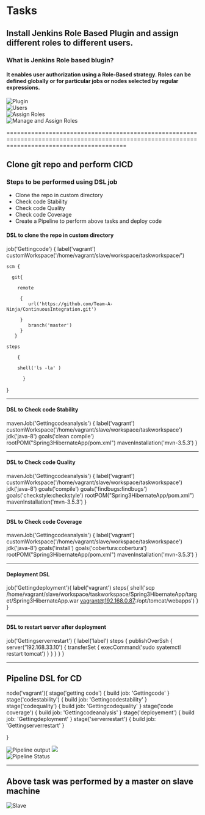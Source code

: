 # Tasks

## Install Jenkins Role Based Plugin and assign different roles to different users.

### What is Jenkins Role based blugin?

#### It enables user authorization using a Role-Based strategy. Roles can be defined globally or for particular jobs or nodes selected by regular expressions. 

![Plugin](/media/rolebasedstrategyplugin.png)  
![Users](/media/Team_a_user.png)  
![Assign Roles](/media/userrolepermission.png)  
![Manage and Assign Roles](media/rolepermissions.png)  


==============================================================================================================================================


## Clone git repo and perform CICD

### Steps to be performed using DSL job

  - Clone the repo in custom directory
  - Check code Stability
  - Check code Quality
  - Check code Coverage
  - Create a Pipeline to perform above tasks and deploy code


#### DSL to clone the repo in custom directory

job('Gettingcode') {
label('vagrant')
    customWorkspace('/home/vagrant/slave/workspace/taskworkspace/')

    scm {
        
      git{
        
        remote
        
         {
            url('https://github.com/Team-A-Ninja/ContinuousIntegration.git')
        
         }
            branch('master')  
         }
       }

    steps 
  
  		{      
          
		shell('ls -la' )
	
          }
}

----------------------------------------------------------------------------------------------------------------------------------------------

#### DSL to Check code Stability


mavenJob('Gettingcodeanalysis') {
label('vagrant')
  customWorkspace('/home/vagrant/slave/workspace/taskworkspace')
    jdk('java-8')
  goals('clean compile') 
       rootPOM("Spring3HibernateApp/pom.xml")
        mavenInstallation('mvn-3.5.3')
}


----------------------------------------------------------------------------------------------------------------------------------------------

#### DSL to Check code Quality

mavenJob('Gettingcodeanalysis') {
label('vagrant')
  customWorkspace('/home/vagrant/slave/workspace/taskworkspace')
    jdk('java-8')
  goals('compile') 
    goals('findbugs:findbugs') 
  goals('checkstyle:checkstyle')
       rootPOM("Spring3HibernateApp/pom.xml")
        mavenInstallation('mvn-3.5.3')
}

----------------------------------------------------------------------------------------------------------------------------------------------

#### DSL to Check code Coverage


mavenJob('Gettingcodeanalysis') {
label('vagrant')
  customWorkspace('/home/vagrant/slave/workspace/taskworkspace')
    jdk('java-8')
  goals('install') 
  goals('cobertura:cobertura')
       rootPOM("Spring3HibernateApp/pom.xml")
        mavenInstallation('mvn-3.5.3')
}

----------------------------------------------------------------------------------------------------------------------------------------------

#### Deployment DSL

job('Gettingdeployment'){
label('vagrant')
  steps{
  shell('scp /home/vagrant/slave/workspace/taskworkspace/Spring3HibernateApp/target/Spring3HibernateApp.war vagrant@192.168.0.87:/opt/tomcat/webapps')
  }
}

----------------------------------------------------------------------------------------------------------------------------------------------

#### DSL to restart server after deployment

job('Gettingserverrestart') {
label('label')
    steps {
        publishOverSsh {
            server('192.168.33.10') {
                transferSet {
                    execCommand('sudo syatemctl restart tomcat')
                }
            }
        }
    }
}

----------------------------------------------------------------------------------------------------------------------------------------------

## Pipeline DSL for CD

node('vagrant'){
    stage('getting code') {
    build job: 'Gettingcode'
    }
    stage('codestability') {
    build job: 'Gettingcodestability'
    }
    stage('codequality') {
    build job: 'Gettingcodequality'
    }
    stage('code coverage') {
    build job: 'Gettingcodeanalysis'
    }
    stage('deployement') {
    build job: 'Gettingdeployment'
    }
    stage('serverrestart') {
    build job: 'Gettingserverrestart'
    }
    
}

![Pipeline output](/media/pipelineoutput.png)
![](/media/pipelineoutput2.png)  
![Pipeline Status](/media/pipelinestatus.png)

----------------------------------------------------------------------------------------------------------------------------------------------

## Above task was performed by a master on slave machine

![Slave](/media/jobsonslave.png)

